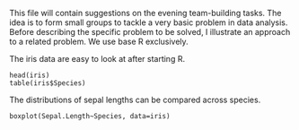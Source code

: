 This file will contain suggestions on the evening team-building tasks.  The idea is to form
small groups to tackle a very basic problem in data analysis.  Before describing the specific
problem to be solved, I illustrate an approach to a related problem.  We use base R exclusively.

The iris data are easy to look at after starting R.

```
head(iris)
table(iris$Species)
```

The distributions of sepal lengths can be compared across species.

```
boxplot(Sepal.Length~Species, data=iris)
```
